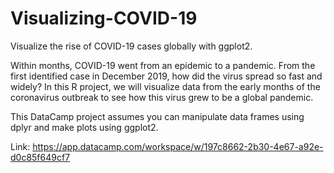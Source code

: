 # Visualizing-COVID-19
Visualize the rise of COVID-19 cases globally with ggplot2.

Within months, COVID-19 went from an epidemic to a pandemic. From the first identified case in December 2019, how did the virus spread so fast and widely? In this  R project, we will visualize data from the early months of the coronavirus outbreak to see how this virus grew to be a global pandemic.

This DataCamp project assumes you can manipulate data frames using dplyr and make plots using ggplot2.

Link: https://app.datacamp.com/workspace/w/197c8662-2b30-4e67-a92e-d0c85f649cf7
